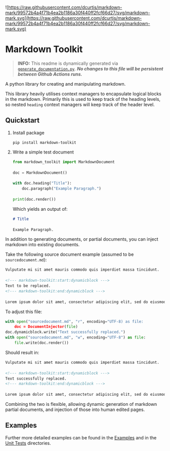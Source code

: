 ![https://raw.githubusercontent.com/dcurtis/markdown-mark/99572b4a4f71b4ea2b1186a30f440ff2fcf66d27/svg/markdown-mark.svg](https://raw.githubusercontent.com/dcurtis/markdown-mark/99572b4a4f71b4ea2b1186a30f440ff2fcf66d27/svg/markdown-mark.svg)
# Markdown Toolkit

> **INFO:** This readme is dynamically generated via [`generate_documentation.py`](generate_documentation.py). **_No changes to this file will be persistent between Github Actions runs._**

A python library for creating and manipulating markdown.

This library heavily utilises context managers to encapsulate 
logical blocks in the markdown. Primarily this is used to keep 
track of the heading levels, so nested `heading` context
managers will keep track of the header level.

## Quickstart

1.  Install package
    ```shell
    pip install markdown-toolkit
    ```
1.  Write a simple test document
    ```python
    from markdown_toolkit import MarkdownDocument
    
    doc = MarkdownDocument()
    
    with doc.heading("Title"):
        doc.paragraph("Example Paragraph.")
    
    print(doc.render())
    ```
    Which yields an output of:

    ```markdown
    # Title
    
    Example Paragraph.
    ```
In addition to generating documents, or partial documents, you can inject markdown into existing documents.

Take the following source document example (assumed to be `sourcedocument.md`):

```markdown
Vulputate mi sit amet mauris commodo quis imperdiet massa tincidunt.

<!--- markdown-toolkit:start:dynamicblock --->
Text to be replaced.
<!--- markdown-toolkit:end:dynamicblock --->

Lorem ipsum dolor sit amet, consectetur adipiscing elit, sed do eiusmod tempor.
```
To adjust this file:

```python
with open("sourcedocument.md", "r", encoding="UTF-8) as file:
    doc = DocumentInjector(file)
doc.dynamicblock.write("Text successfully replaced.")
with open("sourcedocument.md", "w", encoding="UTF-8") as file:
    file.write(doc.render())

```
Should result in:

```markdown
Vulputate mi sit amet mauris commodo quis imperdiet massa tincidunt.

<!--- markdown-toolkit:start:dynamicblock --->
Text successfully replaced.
<!--- markdown-toolkit:end:dynamicblock --->

Lorem ipsum dolor sit amet, consectetur adipiscing elit, sed do eiusmod tempor.
```
Combining the two is flexible, allowing dynamic generation of markdown partial documents, and injection of those into human edited pages.

## Examples

Further more detailed examples can be found in the [Examples](./examples) and in the [Unit Tests](./tests) directories.
